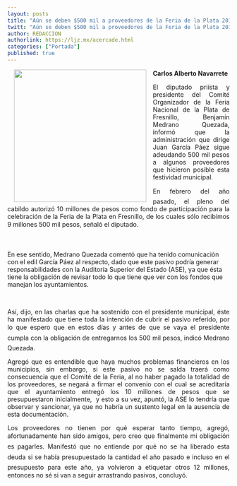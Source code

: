 ```yaml
---
layout: posts
title: "Aún se deben $500 mil a proveedores de la Feria de la Plata 2011: Medrano"
twitt: "Aún se deben $500 mil a proveedores de la Feria de la Plata 2011: Medrano"
author: REDACCION
authorlink: https://ljz.mx/acercade.html
categories: ["Portada"]
published: true
---
```

[<img src="images/stories/fotos_marzo/p5 medrano.jpg" border="0" width="300" style="margin-left: 15px; margin-right: 15px; float: left;" />][1]

<p style="text-align: justify; ">
  <strong>Carlos Alberto Navarrete</strong>
</p>

<p style="text-align: justify; ">
  <strong> </strong>El diputado priísta y presidente del Comité Organizador de la Feria Nacional de la Plata de Fresnillo, Benjamín Medrano Quezada, informó que la administración que dirige Juan García Páez sigue adeudando 500 mil pesos a algunos proveedores que hicieron posible esta festividad municipal.
</p>

<p style="text-align: justify; ">
  En febrero del año pasado, el pleno del cabildo autorizó 10 millones de pesos como fondo de participación para la celebración de la Feria de la Plata en Fresnillo, de los cuales sólo recibimos 9 millones 500 mil pesos, señaló el diputado.
</p>

<p style="text-align: justify; ">
   
</p>

En ese sentido, Medrano Quezada comentó que ha tenido comunicación con el edil García Páez al respecto, dado que este pasivo podría generar responsabilidades con la Auditoría Superior del Estado (ASE), ya que ésta tiene la obligación de revisar todo lo que tiene que ver con los fondos que manejan los ayuntamientos.

 

<p style="text-align: justify; ">
  Así, dijo, en las charlas que ha sostenido con el presidente municipal, éste ha manifestado que tiene toda la intención de cubrir el pasivo referido, por lo que espero que en estos días y antes de que se vaya el presidente cumpla con la obligación de entregarnos los 500 mil pesos, indicó Medrano Quezada.
</p>

<p style="text-align: justify; ">
  Agregó que es entendible que haya muchos problemas financieros en los municipios, sin embargo, si este pasivo no se salda traerá como consecuencia que el Comité de la Feria, al no haber pagado la totalidad de los proveedores, se negará a firmar el convenio con el cual se acreditaría que el ayuntamiento entregó los 10 millones de pesos que se presupuestaron inicialmente,  y esto a su vez, apuntó, la ASE lo tendría que observar y sancionar, ya que no habría un sustento legal en la ausencia de esta documentación.
</p>

<p style="text-align: justify; ">
  Los proveedores no tienen por qué esperar tanto tiempo, agregó, afortunadamente han sido amigos, pero creo que finalmente mi obligación es pagarles. Manifestó que no entiende por qué no se ha liberado esta deuda si se había presupuestado la cantidad el año pasado e incluso en el presupuesto para este año, ya volvieron a etiquetar otros 12 millones, entonces no sé si van a seguir arrastrando pasivos, concluyó.
</p>

 [1]: index.php?option=com_content&view=article&id=15217:aun-se-deben-500-mil-a-proveedores-de-la-feria-de-la-plata-2011-medrano&catid=75:sociedad-y-justicia&Itemid=129
